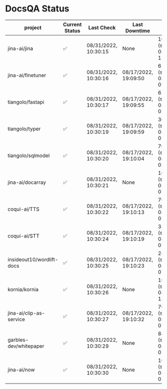 # DocsQA Status

|         project         |Current Status|     Last Check     |   Last Downtime    |              % Uptime              |
|-------------------------|--------------|--------------------|--------------------|------------------------------------|
|jina-ai/jina             |✅            |08/31/2022, 10:30:15|None                |100.000 (since 08/29/2022, 11:24:14)|
|jina-ai/finetuner        |✅            |08/31/2022, 10:30:16|08/17/2022, 19:09:50|628.669 (since 08/15/2022, 07:09:42)|
|tiangolo/fastapi         |✅            |08/31/2022, 10:30:17|08/17/2022, 19:09:55|628.650 (since 08/15/2022, 07:09:42)|
|tiangolo/typer           |✅            |08/31/2022, 10:30:19|08/17/2022, 19:09:59|36.383 (since 08/15/2022, 07:09:42) |
|tiangolo/sqlmodel        |✅            |08/31/2022, 10:30:20|08/17/2022, 19:10:04|70.591 (since 08/15/2022, 07:09:42) |
|jina-ai/docarray         |✅            |08/31/2022, 10:30:21|None                |100.000 (since 08/24/2022, 01:39:12)|
|coqui-ai/TTS             |✅            |08/31/2022, 10:30:22|08/17/2022, 19:10:13|70.565 (since 08/15/2022, 07:09:42) |
|coqui-ai/STT             |✅            |08/31/2022, 10:30:24|08/17/2022, 19:10:19|337.389 (since 08/15/2022, 07:09:42)|
|insideout10/wordlift-docs|✅            |08/31/2022, 10:30:25|08/17/2022, 19:10:23|281.075 (since 08/15/2022, 07:09:42)|
|kornia/kornia            |✅            |08/31/2022, 10:30:26|None                |100.000 (since 08/30/2022, 13:49:49)|
|jina-ai/clip-as-service  |✅            |08/31/2022, 10:30:27|08/17/2022, 19:10:32|70.635 (since 08/15/2022, 07:09:42) |
|garbles-dev/whitepaper   |✅            |08/31/2022, 10:30:29|None                |84.797 (since 08/24/2022, 01:39:12) |
|jina-ai/now              |✅            |08/31/2022, 10:30:30|None                |100.000 (since 08/24/2022, 01:39:12)|
